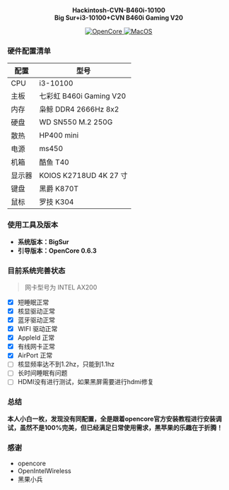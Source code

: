 <p align="center">
	<strong>Hackintosh-CVN-B460i-10100</strong><br>
  <strong>Big Sur+i3-10100+CVN B460i Gaming V20</strong>
</p>
<p align="center">
    <a href="https://github.com/xiaoka-li/Hackintosh-CVN-B460i-10100">
      <img alt="OpenCore" src="https://img.shields.io/badge/OpenCore-0.6.3-brightgreen">
    </a>
    <a href="https://github.com/xiaoka-li/Hackintosh-CVN-B460i-10100">
      <img alt="MacOS" src="https://img.shields.io/badge/MacOS-BIgSur-brightgreen"/>
    </a>
</p>

### 硬件配置清单

| 配置   | 型号                    |
| ------ | ----------------------- |
| CPU    | i3-10100                |
| 主板   | 七彩虹 B460i Gaming V20 |
| 内存   | 枭鲸 DDR4 2666Hz 8x2    |
| 硬盘   | WD SN550 M.2 250G       |
| 散热   | HP400 mini              |
| 电源   | ms450                   |
| 机箱   | 酷鱼 T40                |
| 显示器 | KOIOS K2718UD 4K 27 寸  |
| 键盘   | 黑爵 K870T              |
| 鼠标   | 罗技 K304               |

### 使用工具及版本

- **系统版本：BigSur**
- **引导版本：OpenCore 0.6.3**

### 目前系统完善状态

> 网卡型号为 INTEL AX200

- [x] 短睡眠正常
- [x] 核显驱动正常
- [x] 蓝牙驱动正常
- [x] WIFI 驱动正常
- [x] AppleId 正常
- [x] 有线网卡正常
- [x] AirPort 正常
- [ ] 核显频率达不到1.2hz，只能到1.1hz
- [ ] 长时间睡眠有问题
- [ ] HDMI没有进行测试，如果黑屏需要进行hdmi修复

### 总结
**本人小白一枚，发现没有同配置，全是跟着opencore官方安装教程进行安装调试，虽然不是100%完美，但已经满足日常使用需求，黑苹果的乐趣在于折腾！**

### 感谢
* opencore 
* OpenIntelWireless
* 黑果小兵
